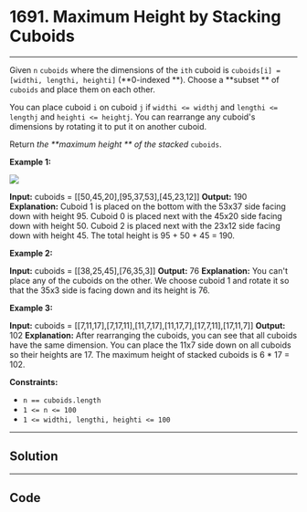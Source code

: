 # 1691. Maximum Height by Stacking Cuboids 

---

Given `n` `cuboids` where the dimensions of the `ith` cuboid is `cuboids[i] = [widthi, lengthi, heighti]` (**0-indexed **). Choose a **subset ** of `cuboids` and place them on each other.

You can place cuboid `i` on cuboid `j` if `widthi <= widthj` and `lengthi <= lengthj` and `heighti <= heightj`. You can rearrange any cuboid's dimensions by rotating it to put it on another cuboid.

Return _the **maximum height ** of the stacked_ `cuboids`.

 

**Example 1:**

**![](https://assets.leetcode.com/uploads/2019/10/21/image.jpg)**


**Input:** cuboids = [[50,45,20],[95,37,53],[45,23,12]]
**Output:** 190
**Explanation:**
Cuboid 1 is placed on the bottom with the 53x37 side facing down with height 95.
Cuboid 0 is placed next with the 45x20 side facing down with height 50.
Cuboid 2 is placed next with the 23x12 side facing down with height 45.
The total height is 95 + 50 + 45 = 190.


**Example 2:**


**Input:** cuboids = [[38,25,45],[76,35,3]]
**Output:** 76
**Explanation:**
You can't place any of the cuboids on the other.
We choose cuboid 1 and rotate it so that the 35x3 side is facing down and its height is 76.


**Example 3:**


**Input:** cuboids = [[7,11,17],[7,17,11],[11,7,17],[11,17,7],[17,7,11],[17,11,7]]
**Output:** 102
**Explanation:**
After rearranging the cuboids, you can see that all cuboids have the same dimension.
You can place the 11x7 side down on all cuboids so their heights are 17.
The maximum height of stacked cuboids is 6 * 17 = 102.


 

**Constraints:**

  * `n == cuboids.length`
  * `1 <= n <= 100`
  * `1 <= widthi, lengthi, heighti <= 100`

---

## Solution



---

## Code
```python


```